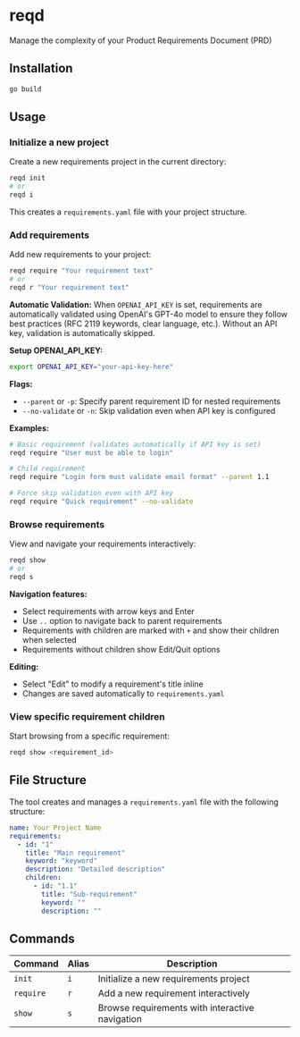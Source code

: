 # reqd
Manage the complexity of your Product Requirements Document (PRD)

## Installation

```bash
go build
```

## Usage

### Initialize a new project

Create a new requirements project in the current directory:

```bash
reqd init
# or
reqd i
```

This creates a `requirements.yaml` file with your project structure.

### Add requirements

Add new requirements to your project:

```bash
reqd require "Your requirement text"
# or
reqd r "Your requirement text"
```

**Automatic Validation:**
When `OPENAI_API_KEY` is set, requirements are automatically validated using OpenAI's GPT-4o model to ensure they follow best practices (RFC 2119 keywords, clear language, etc.). Without an API key, validation is automatically skipped.

**Setup OPENAI_API_KEY:**
```bash
export OPENAI_API_KEY="your-api-key-here"
```

**Flags:**
- `--parent` or `-p`: Specify parent requirement ID for nested requirements
- `--no-validate` or `-n`: Skip validation even when API key is configured

**Examples:**
```bash
# Basic requirement (validates automatically if API key is set)
reqd require "User must be able to login"

# Child requirement
reqd require "Login form must validate email format" --parent 1.1

# Force skip validation even with API key
reqd require "Quick requirement" --no-validate
```

### Browse requirements

View and navigate your requirements interactively:

```bash
reqd show
# or
reqd s
```

**Navigation features:**
- Select requirements with arrow keys and Enter
- Use `..` option to navigate back to parent requirements
- Requirements with children are marked with `+` and show their children when selected
- Requirements without children show Edit/Quit options

**Editing:**
- Select "Edit" to modify a requirement's title inline
- Changes are saved automatically to `requirements.yaml`

### View specific requirement children

Start browsing from a specific requirement:

```bash
reqd show <requirement_id>
```

## File Structure

The tool creates and manages a `requirements.yaml` file with the following structure:

```yaml
name: Your Project Name
requirements:
  - id: "1"
    title: "Main requirement"
    keyword: "keyword"
    description: "Detailed description"
    children:
      - id: "1.1"
        title: "Sub-requirement"
        keyword: ""
        description: ""
```

## Commands

| Command | Alias | Description |
|---------|--------|-------------|
| `init` | `i` | Initialize a new requirements project |
| `require` | `r` | Add a new requirement interactively |
| `show` | `s` | Browse requirements with interactive navigation |
